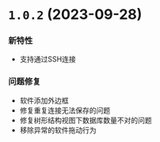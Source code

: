 # `1.0.2` (2023-09-28)

### 新特性

- 支持通过SSH连接

### 问题修复

- 软件添加外边框
- 修复重复连接无法保存的问题
- 修复树形结构视图下数据库数量不对的问题
- 移除异常的软件拖动行为
